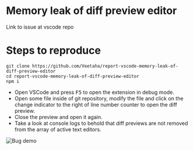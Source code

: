 # Memory leak of diff preview editor

Link to issue at vscode repo

# Steps to reproduce

```
git clone https://github.com/Veetaha/report-vscode-memory-leak-of-diff-preview-editor
cd report-vscode-memory-leak-of-diff-preview-editor
npm i
```
* Open VSCode and press <kbd>F5</kbd> to open the extension in debug mode.
* Open some file inside of git repository, modify the file and click on the change
indicator to the right of line number counter to open the diff preview.
* Close the preview and open it again.
* Take a look at console logs to behold that diff previews are not removed from
the array of active text editors.


![Bug demo](https://user-images.githubusercontent.com/36276403/75583141-bacea600-5a75-11ea-9bb3-514a38596d82.gif)
